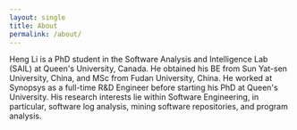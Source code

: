 ```yaml
---
layout: single
title: About
permalink: /about/
---
```


Heng Li is a PhD student in the Software Analysis and Intelligence Lab (SAIL) at Queen's University, Canada. 
He obtained his BE from Sun Yat-sen University, China, and MSc from Fudan University, China. 
He worked at Synopsys as a full-time R&D Engineer before starting his PhD at Queen's University. 
His research interests lie within Software Engineering, in particular, software log analysis, mining software repositories, and program analysis.
